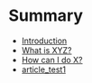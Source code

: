 # Summary

* [Introduction](/README.md)
* [What is XYZ?](/first-question.md)
* [How can I do X?](/second-question.md)
* [article\_test1](/articletest1.md)



